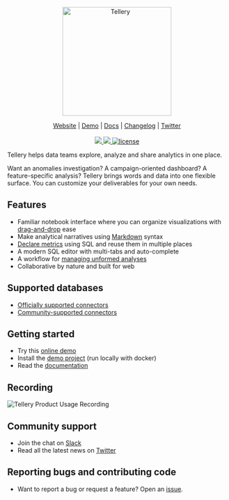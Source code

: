 <p align="center">
  <a href="https://tellery.io">
    <img src="https://tellery.io/img/logo-dark.png" width="250px" alt="Tellery" />
  </a>
</p>
<p align="center">
    <a href="https://tellery.io">Website</a> |
    <a href="https://demo.tellery.io">Demo</a> |
    <a href="https://tellery.io/docs">Docs</a> |
    <a href="https://tellery.io/docs/changelog">Changelog</a> |
    <a href="https://twitter.com/TelleryHQ">Twitter</a>
    <br /><br />
    <a href="https://github.com/tellery/tellery/actions/workflows/docker-web.yml">
        <img src="https://github.com/tellery/tellery/actions/workflows/docker-web.yml/badge.svg?branch=main" />
    </a>
    <a href="https://github.com/tellery/tellery/actions/workflows/codeql-analysis.yml">
        <img src="https://github.com/tellery/tellery/actions/workflows/codeql-analysis.yml/badge.svg" />
    </a>
    <a href="/LICENSE">
        <img alt="license" src="https://img.shields.io/github/license/tellery/tellery?logo=apache" alt="license" />
    </a>
</p>


Tellery helps data teams explore, analyze and share analytics in one place. 


Want an anomalies investigation? A campaign-oriented dashboard? A feature-specific analysis? Tellery brings words and data into one flexible surface. You can customize your deliverables for your own needs. 


## Features


- Familiar notebook interface where you can organize visualizations with [drag-and-drop](https://tellery.io/docs/how-to-use/create-story) ease
- Make analytical narratives using [Markdown](https://tellery.io/docs/how-to-use/shortcut#markdown-styling) syntax
- [Declare metrics](https://tellery.io/docs/how-to-use/question-referencing) using SQL and reuse them in multiple places 
- A modern SQL editor with multi-tabs and auto-complete
- A workflow for [managing unformed analyses](https://tellery.io/docs/how-to-use/create-thought)
- Collaborative by nature and built for web


## Supported databases

- [Officially supported connectors](https://tellery.io/docs/available-connectors)
- [Community-supported connectors](https://github.com/tellery/community-supported-connectors)


## Getting started

- Try this [online demo](https://demo.tellery.io) 
- Install the [demo project](https://tellery.io/docs/getting-started/quick-setup) (run locally with docker)
- Read the [documentation](https://tellery.io/docs/)


## Recording

![Tellery Product Usage Recording](https://tellery.io/img/home/tellery-usage-recording.gif)


## Community support

- Join the chat on [Slack](https://join.slack.com/t/telleryio/shared_invite/zt-s37tgvo7-QBdpggK_uG6QqJVWhSXlFg)
- Read all the latest news on [Twitter](https://twitter.com/telleryhq)

## Reporting bugs and contributing code

- Want to report a bug or request a feature? Open an [issue](/issues/new).
